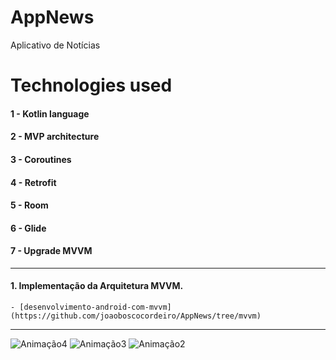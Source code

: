 # AppNews
Aplicativo de Notícias

# Technologies used
#### 1 - Kotlin language
#### 2 - MVP architecture
#### 3 - Coroutines
#### 4 - Retrofit
#### 5 - Room
#### 6 - Glide
#### 7 - Upgrade MVVM

--------------------------------------------------------------------------------------------------------------------

#### 1. Implementação da Arquitetura MVVM.
    - [desenvolvimento-android-com-mvvm](https://github.com/joaoboscocordeiro/AppNews/tree/mvvm)

--------------------------------------------------------------------------------------------------------------------

![Animação4](https://user-images.githubusercontent.com/59378910/121808406-b5777980-cc2e-11eb-8e2c-a2354480e2fd.gif)
![Animação3](https://user-images.githubusercontent.com/59378910/121808384-937df700-cc2e-11eb-92b4-9198dd1bffa3.gif)
![Animação2](https://user-images.githubusercontent.com/59378910/121808338-531e7900-cc2e-11eb-8492-52c13e49ed19.gif)

